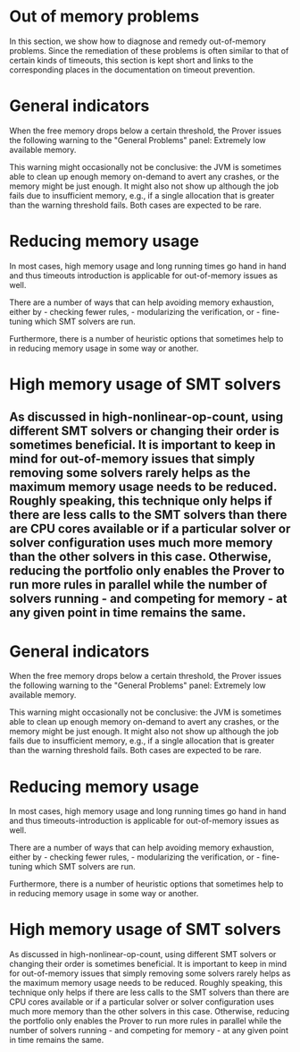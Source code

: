 # Out of memory problems

In this section, we show how to diagnose and remedy out-of-memory problems. Since the remediation of these problems is often similar to that of certain kinds of timeouts, this section is kept short and links to the corresponding places in the documentation on timeout prevention.

# General indicators

When the free memory drops below a certain threshold, the Prover issues the following warning to the "General Problems" panel: Extremely low available memory.

This warning might occasionally not be conclusive: the JVM is sometimes able to clean up enough memory on-demand to avert any crashes, or the memory might be just enough. It might also not show up although the job fails due to insufficient memory, e.g., if a single allocation that is greater than the warning threshold fails. Both cases are expected to be rare.

# Reducing memory usage

In most cases, high memory usage and long running times go hand in hand and thus timeouts introduction is applicable for out-of-memory issues as well.

There are a number of ways that can help avoiding memory exhaustion, either by - checking fewer rules, - modularizing the verification, or - fine-tuning which SMT solvers are run.

Furthermore, there is a number of heuristic options that sometimes help to in reducing memory usage in some way or another.

# High memory usage of SMT solvers

As discussed in high-nonlinear-op-count, using different SMT solvers or changing their order is sometimes beneficial. It is important to keep in mind for out-of-memory issues that simply removing some solvers rarely helps as the maximum memory usage needs to be reduced. Roughly speaking, this technique only helps if there are less calls to the SMT solvers than there are CPU cores available or if a particular solver or solver configuration uses much more memory than the other solvers in this case. Otherwise, reducing the portfolio only enables the Prover to run more rules in parallel while the number of solvers running - and competing for memory - at any given point in time remains the same.
---
# General indicators

When the free memory drops below a certain threshold, the Prover issues the following warning to the "General Problems" panel: Extremely low available memory.

This warning might occasionally not be conclusive: the JVM is sometimes able to clean up enough memory on-demand to avert any crashes, or the memory might be just enough. It might also not show up although the job fails due to insufficient memory, e.g., if a single allocation that is greater than the warning threshold fails. Both cases are expected to be rare.

# Reducing memory usage

In most cases, high memory usage and long running times go hand in hand and thus timeouts-introduction is applicable for out-of-memory issues as well.

There are a number of ways that can help avoiding memory exhaustion, either by - checking fewer rules, - modularizing the verification, or - fine-tuning which SMT solvers are run.

Furthermore, there is a number of heuristic options that sometimes help to in reducing memory usage in some way or another.

# High memory usage of SMT solvers

As discussed in high-nonlinear-op-count, using different SMT solvers or changing their order is sometimes beneficial. It is important to keep in mind for out-of-memory issues that simply removing some solvers rarely helps as the maximum memory usage needs to be reduced. Roughly speaking, this technique only helps if there are less calls to the SMT solvers than there are CPU cores available or if a particular solver or solver configuration uses much more memory than the other solvers in this case. Otherwise, reducing the portfolio only enables the Prover to run more rules in parallel while the number of solvers running - and competing for memory - at any given point in time remains the same.